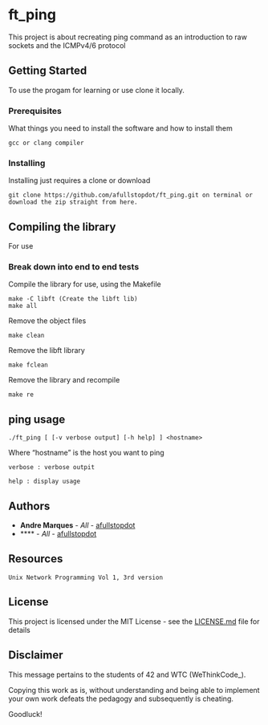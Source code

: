 # ft_ping 

This project is about recreating ping command as an introduction to raw sockets and the ICMPv4/6 protocol

## Getting Started

To use the progam for learning or use clone it locally.

### Prerequisites

What things you need to install the software and how to install them

```
gcc or clang compiler
```

### Installing

Installing just requires a clone or download


```
git clone https://github.com/afullstopdot/ft_ping.git on terminal or download the zip straight from here.
```

## Compiling the library

For use

### Break down into end to end tests

Compile the library for use, using the Makefile

```
make -C libft (Create the libft lib)
make all
```

Remove the object files

```
make clean
```

Remove the libft library

```
make fclean
```

Remove the library and recompile

```
make re
```

## ping usage

```
./ft_ping [ [-v verbose output] [-h help] ] <hostname>
```

Where “hostname” is the host you want to ping

```
verbose : verbose outpit
```
```
help : display usage
```

## Authors

* **Andre Marques** - *All* - [afullstopdot](https://github.com/afullstopdot)
* **** - *All* - [afullstopdot](https://github.com/afullstopdot)

## Resources

```
Unix Network Programming Vol 1, 3rd version
```

## License

This project is licensed under the MIT License - see the [LICENSE.md](LICENSE.md) file for details

## Disclaimer

This message pertains to the students of 42 and WTC (WeThinkCode_).

Copying this work as is, without understanding and being able to implement your own work defeats the pedagogy and subsequently is cheating.

Goodluck!
